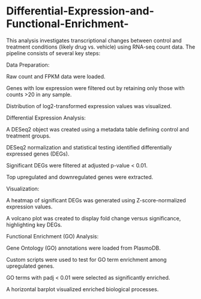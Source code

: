 # Differential-Expression-and-Functional-Enrichment-
This analysis investigates transcriptional changes between control and treatment conditions (likely drug vs. vehicle) using RNA-seq count data.
The pipeline consists of several key steps:

Data Preparation:

Raw count and FPKM data were loaded.

Genes with low expression were filtered out by retaining only those with counts >20 in any sample.

Distribution of log2-transformed expression values was visualized.

Differential Expression Analysis:

A DESeq2 object was created using a metadata table defining control and treatment groups.

DESeq2 normalization and statistical testing identified differentially expressed genes (DEGs).

Significant DEGs were filtered at adjusted p-value < 0.01.

Top upregulated and downregulated genes were extracted.

Visualization:

A heatmap of significant DEGs was generated using Z-score-normalized expression values.

A volcano plot was created to display fold change versus significance, highlighting key DEGs.

Functional Enrichment (GO) Analysis:

Gene Ontology (GO) annotations were loaded from PlasmoDB.

Custom scripts were used to test for GO term enrichment among upregulated genes.

GO terms with padj < 0.01 were selected as significantly enriched.

A horizontal barplot visualized enriched biological processes.

